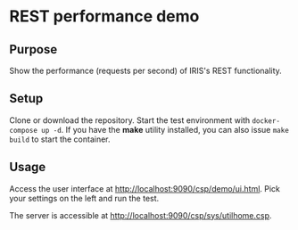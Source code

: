 # REST performance demo

## Purpose

Show the performance (requests per second) of IRIS's REST functionality.

## Setup

Clone or download the repository.
Start the test environment with `docker-compose up -d`.
If you have the **make** utility installed, you can also issue
`make build` to start the container.

## Usage

Access the user interface at <http://localhost:9090/csp/demo/ui.html>.
Pick your settings on the left and run the test.

The server is accessible at <http://localhost:9090/csp/sys/utilhome.csp>.
